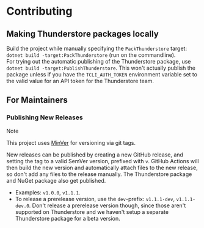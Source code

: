 # Contributing

## Making Thunderstore packages locally

Build the project while manually specifying the `PackThunderstore` target: `dotnet build -target:PackThunderstore` (run on the commandline).  
For trying out the automatic publishing of the Thunderstore package, use `dotnet build -target:PublishThunderstore`. This won't actually publish the package unless if you have the `TCLI_AUTH_TOKEN` environment variable set to the valid value for an API token for the Thunderstore team.

## For Maintainers

### Publishing New Releases

> [!NOTE]  
> This project uses [MinVer](<https://github.com/adamralph/minver>) for versioning via git tags.

New releases can be published by creating a new GitHub release, and setting the tag to a valid SemVer version, prefixed with `v`. GitHub Actions will then build the new version and automatically attach files to the new release, so don't add any files to the release manually. The Thunderstore package and NuGet package also get published.

- Examples: `v1.0.0`, `v1.1.1`.
- To release a prerelease version, use the `dev`-prefix: `v1.1.1-dev`, `v1.1.1-dev.0`. Don't release a prerelease version though, since those aren't supported on Thunderstore and we haven't setup a separate Thunderstore package for a beta version.
